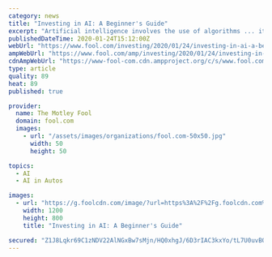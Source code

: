 ```yaml
---
category: news
title: "Investing in AI: A Beginner's Guide"
excerpt: "Artificial intelligence involves the use of algorithms ... itself as an early leader in self-driving cars. The tech giant's Waymo subsidiary is currently the only American unit that is testing ..."
publishedDateTime: 2020-01-24T15:12:00Z
webUrl: "https://www.fool.com/investing/2020/01/24/investing-in-ai-a-beginners-guide.aspx"
ampWebUrl: "https://www.fool.com/amp/investing/2020/01/24/investing-in-ai-a-beginners-guide.aspx"
cdnAmpWebUrl: "https://www-fool-com.cdn.ampproject.org/c/s/www.fool.com/amp/investing/2020/01/24/investing-in-ai-a-beginners-guide.aspx"
type: article
quality: 89
heat: 89
published: true

provider:
  name: The Motley Fool
  domain: fool.com
  images:
    - url: "/assets/images/organizations/fool.com-50x50.jpg"
      width: 50
      height: 50

topics:
  - AI
  - AI in Autos

images:
  - url: "https://g.foolcdn.com/image/?url=https%3A%2F%2Fg.foolcdn.com%2Feditorial%2Fimages%2F484858%2Fgettyimages-851955936.jpg&w=1200&op=resize"
    width: 1200
    height: 800
    title: "Investing in AI: A Beginner's Guide"

secured: "Z1J8Lqkr69C1zNDV22AlNGxBw7sMjn/HQ0xhgJ/6D3rIAC3kxYo/tL7U0uvBQfgZ0Muvgaot5dmtgqt9jDmUbVVSIuZznQFBUWi3LWVuJvecKu0XodkzTsSqUPYYhA/PfZ0h1TiCiuudSidaDkoCSOTCIZPiO1EESSHozRVrGYs3cP4dinR7asp1rG9D6h5xs7Uvv0T9ZMWya4B7lzMotUpHTnXtLQRw8cx4dIW1cU1EJopDfFZX8CNZSC2//XoS9rwatOcBeNi6AZs6HgqY6ZI4CB5/Tot2+Vd8jXVsWrfBAmCkcPxNWvpJMQT5E8B1;wdjCxa5CvdNoc2wvwRJLGw=="
---
```


